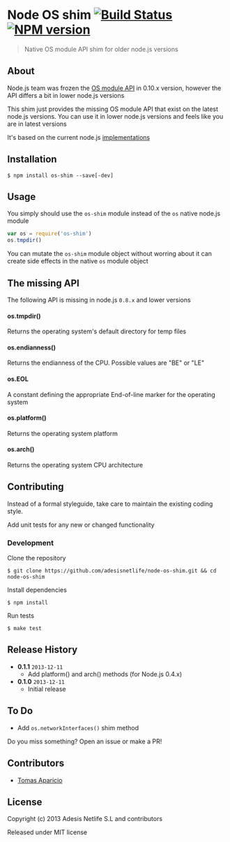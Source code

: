 # Node OS shim [![Build Status](https://secure.travis-ci.org/AdesisNetlife/node-os-shim.png?branch=master)][travis] [![NPM version](https://badge.fury.io/js/os-shim.png)][badge]

> Native OS module API shim for older node.js versions

## About

Node.js team was frozen the [OS module API][1] in 0.10.x version, however the API differs a bit in lower node.js versions

This shim just provides the missing OS module API that exist on the latest node.js versions.
You can use it in lower node.js versions and feels like you are in latest versions

It's based on the current node.js [implementations][2]

## Installation

```
$ npm install os-shim --save[-dev]
```

## Usage

You simply should use the `os-shim` module instead of the `os` native node.js module

```js
var os = require('os-shim')
os.tmpdir()
```
You can mutate the `os-shim` module object without worring about it can create side effects in the native `os` module object

## The missing API

The following API is missing in node.js `0.8.x` and lower versions

#### os.tmpdir()
Returns the operating system's default directory for temp files

#### os.endianness()
Returns the endianness of the CPU. Possible values are "BE" or "LE"

#### os.EOL
A constant defining the appropriate End-of-line marker for the operating system

#### os.platform()
Returns the operating system platform

#### os.arch()
Returns the operating system CPU architecture

## Contributing

Instead of a formal styleguide, take care to maintain the existing coding style.

Add unit tests for any new or changed functionality

### Development

Clone the repository
```shell
$ git clone https://github.com/adesisnetlife/node-os-shim.git && cd node-os-shim
```

Install dependencies
```shell
$ npm install
```

Run tests
```shell
$ make test
```

## Release History

- **0.1.1** `2013-12-11`
    - Add platform() and arch() methods (for Node.js 0.4.x)
- **0.1.0** `2013-12-11`
    - Initial release

## To Do

- Add `os.networkInterfaces()` shim method

Do you miss something? Open an issue or make a PR!

## Contributors

* [Tomas Aparicio](http://github.com/h2non)

## License

Copyright (c) 2013 Adesis Netlife S.L and contributors

Released under MIT license

[1]: http://nodejs.org/api/os.html
[2]: https://github.com/joyent/node/blob/master/lib/os.js
[travis]: http://travis-ci.org/AdesisNetlife/node-os-shim
[badge]: http://badge.fury.io/js/os-shim
